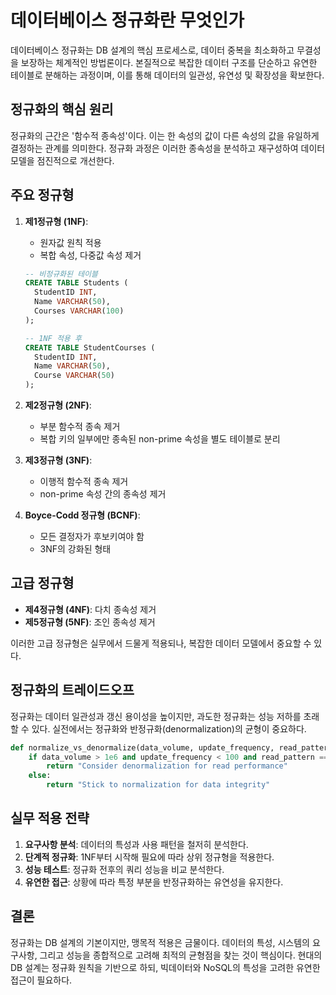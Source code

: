 # 데이터베이스 정규화란 무엇인가

데이터베이스 정규화는 DB 설계의 핵심 프로세스로, 데이터 중복을 최소화하고 무결성을 보장하는 체계적인 방법론이다. 본질적으로 복잡한 데이터 구조를 단순하고 유연한 테이블로 분해하는 과정이며, 이를 통해 데이터의 일관성, 유연성 및 확장성을 확보한다.

## 정규화의 핵심 원리

정규화의 근간은 '함수적 종속성'이다. 이는 한 속성의 값이 다른 속성의 값을 유일하게 결정하는 관계를 의미한다. 정규화 과정은 이러한 종속성을 분석하고 재구성하여 데이터 모델을 점진적으로 개선한다.

## 주요 정규형

1. **제1정규형 (1NF)**:
   - 원자값 원칙 적용
   - 복합 속성, 다중값 속성 제거

   ```sql
   -- 비정규화된 테이블
   CREATE TABLE Students (
     StudentID INT,
     Name VARCHAR(50),
     Courses VARCHAR(100)
   );
   
   -- 1NF 적용 후
   CREATE TABLE StudentCourses (
     StudentID INT,
     Name VARCHAR(50),
     Course VARCHAR(50)
   );
   ```

2. **제2정규형 (2NF)**:
   - 부분 함수적 종속 제거
   - 복합 키의 일부에만 종속된 non-prime 속성을 별도 테이블로 분리

3. **제3정규형 (3NF)**:
   - 이행적 함수적 종속 제거
   - non-prime 속성 간의 종속성 제거

4. **Boyce-Codd 정규형 (BCNF)**:
   - 모든 결정자가 후보키여야 함
   - 3NF의 강화된 형태

## 고급 정규형

- **제4정규형 (4NF)**: 다치 종속성 제거
- **제5정규형 (5NF)**: 조인 종속성 제거

이러한 고급 정규형은 실무에서 드물게 적용되나, 복잡한 데이터 모델에서 중요할 수 있다.

## 정규화의 트레이드오프

정규화는 데이터 일관성과 갱신 용이성을 높이지만, 과도한 정규화는 성능 저하를 초래할 수 있다. 실전에서는 정규화와 반정규화(denormalization)의 균형이 중요하다.

```python
def normalize_vs_denormalize(data_volume, update_frequency, read_pattern):
    if data_volume > 1e6 and update_frequency < 100 and read_pattern == 'heavy':
        return "Consider denormalization for read performance"
    else:
        return "Stick to normalization for data integrity"
```

## 실무 적용 전략

1. **요구사항 분석**: 데이터의 특성과 사용 패턴을 철저히 분석한다.
2. **단계적 정규화**: 1NF부터 시작해 필요에 따라 상위 정규형을 적용한다.
3. **성능 테스트**: 정규화 전후의 쿼리 성능을 비교 분석한다.
4. **유연한 접근**: 상황에 따라 특정 부분을 반정규화하는 유연성을 유지한다.

## 결론

정규화는 DB 설계의 기본이지만, 맹목적 적용은 금물이다. 데이터의 특성, 시스템의 요구사항, 그리고 성능을 종합적으로 고려해 최적의 균형점을 찾는 것이 핵심이다. 현대의 DB 설계는 정규화 원칙을 기반으로 하되, 빅데이터와 NoSQL의 특성을 고려한 유연한 접근이 필요하다.
